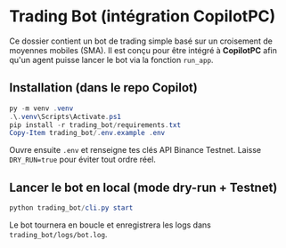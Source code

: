 # Trading Bot (intégration CopilotPC)

Ce dossier contient un bot de trading simple basé sur un croisement de moyennes mobiles (SMA). Il est conçu pour être intégré à **CopilotPC** afin qu'un agent puisse lancer le bot via la fonction `run_app`.

## Installation (dans le repo Copilot)

```powershell
py -m venv .venv
.\.venv\Scripts\Activate.ps1
pip install -r trading_bot/requirements.txt
Copy-Item trading_bot/.env.example .env
```

Ouvre ensuite `.env` et renseigne tes clés API Binance Testnet. Laisse `DRY_RUN=true` pour éviter tout ordre réel.

## Lancer le bot en local (mode dry-run + Testnet)

```powershell
python trading_bot/cli.py start
```

Le bot tournera en boucle et enregistrera les logs dans `trading_bot/logs/bot.log`.
